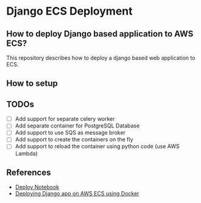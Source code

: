 # Django ECS Deployment

## How to deploy Django based application to AWS ECS?

This repository describes how to deploy a django based web application to ECS.

## How to setup


## TODOs

 - [ ] Add support for separate celery worker
 - [ ] Add separate container for PostgreSQL Database
 - [ ] Add support to use SQS as message broker
 - [ ] Add support to create the containers on the fly
 - [ ] Add support to reload the container using python code (use AWS Lambda)

## References

- [Deploy Notebook](https://github.com/ruddra/deploy-notebook)
- [Deploying Django app on AWS ECS using Docker](https://medium.com/@rohitkhatana/deploying-django-app-on-aws-ecs-using-docker-gunicorn-nginx-c90834f76e21)
